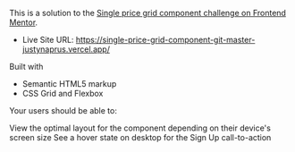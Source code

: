 This is a solution to the [Single price grid component challenge on Frontend Mentor](https://www.frontendmentor.io/challenges/single-price-grid-component-5ce41129d0ff452fec5abbbc).

- Live Site URL: https://single-price-grid-component-git-master-justynaprus.vercel.app/

Built with

- Semantic HTML5 markup
- CSS Grid and Flexbox

Your users should be able to:

View the optimal layout for the component depending on their device's screen size
See a hover state on desktop for the Sign Up call-to-action
